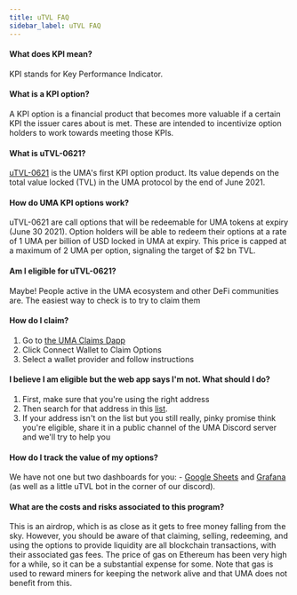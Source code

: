```yaml
---
title: uTVL FAQ
sidebar_label: uTVL FAQ
---
```


#### What does KPI mean? 
KPI stands for Key Performance Indicator. 

#### What is a KPI option? 
A KPI option is a financial product that becomes more valuable if a certain KPI the issuer cares about is met. These are intended to incentivize option holders to work towards meeting those KPIs.

#### What is uTVL-0621? 
[uTVL-0621](https://etherscan.io/token/0x21ae9e080a53ab98cc1266ed1c8cc27ffd3256d5) is the UMA's first KPI option product. Its value depends on the total value locked (TVL) in the UMA protocol by the end of June 2021. 

#### How do UMA KPI options work? 
uTVL-0621 are call options that will be redeemable for UMA tokens at expiry (June 30 2021). Option holders will be able to redeem their options at a rate of 1 UMA per billion of USD locked in UMA at expiry. This price is capped at a maximum of 2 UMA per option, signaling the target of $2 bn TVL. 

#### Am I eligible for uTVL-0621? 
Maybe! People active in the UMA ecosystem and other DeFi communities are. The easiest way to check is to try to claim them 

#### How do I claim? 
1. Go to [the UMA Claims Dapp](https://claim.umaproject.org)
2. Click Connect Wallet to Claim Options 
3. Select a wallet provider and follow instructions 

#### I believe I am eligible but the web app says I'm not. What should I do? 
1. First, make sure that you're using the right address 
2. Then search for that address in this [list](https://github.com/UMAprotocol/token-distribution/blob/master/outputs/governance_recipients.json). 
3. If your address isn't on the list but you still really, pinky promise think you're eligible, share it in a public channel of the UMA Discord server and we'll try to help you

#### How do I track the value of my options? 
We have not one but two dashboards for you: - [Google Sheets](https://docs.google.com/spreadsheets/d/e/2PACX-1vSEMURxiVQuu6jSDp2zmI7kdKKaJjgmhWNiVjwStyJekDx9hWgclKzm_yv9iyj82IRP4d9dZ8rgvCCB/pubhtml#) and [Grafana](https://monitor.simpleid.xyz/d/x4CYPILGk/uma?orgId=1&refresh=1m)
(as well as a little uTVL bot in the corner of our discord).

#### What are the costs and risks associated to this program? 
This is an airdrop, which is as close as it gets to free money falling from the sky. However, you should be aware of that claiming, selling, redeeming, and using the options to provide liquidity are all blockchain transactions, with their associated gas fees. The price of gas on Ethereum has been very high for a while, so it can be a substantial expense for some. Note that gas is used to reward miners for keeping the network alive and that UMA does not benefit from this. 
